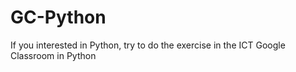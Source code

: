 # GC-Python
If you interested in Python, try to do the exercise in the ICT Google Classroom in Python
